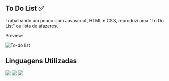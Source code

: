 ## To Do List ✅

Trabalhando um pouco com Javascript, HTML e CSS, reproduzi uma "To Do List" ou lista de afazeres.

Preview:

![To-do list](https://user-images.githubusercontent.com/89155684/131595937-897fb6aa-346f-4914-8d22-9f6839485ad8.png)

## Linguagens Utilizadas

<p align="left">
<a><img src="https://img.shields.io/badge/HTML5-E34F26?style=for-the-badge&logo=html5&logoColor=white"/></a>
<a><img src="https://img.shields.io/badge/CSS3-1572B6?style=for-the-badge&logo=css3&logoColor=white"/></a>
<a><img src="https://img.shields.io/badge/JavaScript-323330?style=for-the-badge&logo=javascript&logoColor=F7DF1E"/></a>
